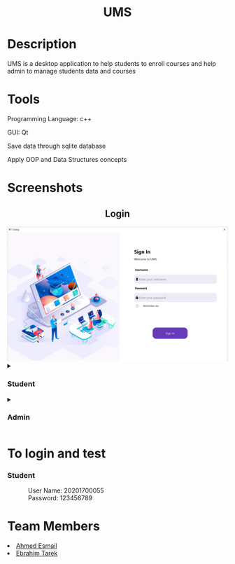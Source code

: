 <h1 align="center">UMS</h1>


<h1>Description</h1>
<p align="left">UMS is a desktop application to help students to enroll courses and help admin to manage students data and courses</p>


<h1>Tools</h1>
<p>Programming Language: c++</p>
<p>GUI: Qt</p>
<p>Save data through sqlite database</p>
<p>Apply OOP and Data Structures concepts</p>


<h1>Screenshots</h1>
<h2 align="center">Login</h2>
<img src="https://raw.githubusercontent.com/AhmedEsmail8/UMS/main/screen%20shots/Login.png"/>
<details>
  <summary><h3>Student</h3></summary>
  <ul>
    <ul>
      <h2 align="center">Student Home</h2>
      <img src="https://github.com/AhmedEsmail8/UMS/blob/main/screen%20shots/Student_Home.png?raw=true"/>
    </ul>
    <ul>
      <h2 align="center">Student Home</h2>
      <img src="https://github.com/AhmedEsmail8/UMS/blob/main/screen%20shots/Student_Home.png?raw=true"/>
    </ul>
    <ull>
      <h2 align="center">Current Courses</h2>
      <img src="https://github.com/AhmedEsmail8/UMS/blob/main/screen%20shots/Current_Courses.png?raw=true">
    </ul>
    <ul>
      <h2 align="center">Finished Courses</h2>
      <img src="https://github.com/AhmedEsmail8/UMS/blob/main/screen%20shots/Finished_Courses.png?raw=true"/>
   </ul>
    <ul>
      <h2 align="center">Register Course</h2>
      <img src="https://github.com/AhmedEsmail8/UMS/blob/main/screen%20shots/Register_Course.png?raw=true"/>
    </ul>
  </ul>
</details>

<details>
  <summary><h3>Admin</h3></summary>
  <ul>
    <ul>
      <h2 align="center">Admin Home</h2>
      <img src="https://github.com/AhmedEsmail8/UMS/blob/main/screen%20shots/Admin_Home.png?raw=true"/>
    </ul>
    <ul>
      <h2 align="center">Add Student</h2>
      <img src="https://github.com/AhmedEsmail8/UMS/blob/main/screen%20shots/Add_Student.png?raw=true"/>
    </ul>
    <ul>
      <h2 align="center">Course Data</h2>
      <img src="https://github.com/AhmedEsmail8/UMS/blob/main/screen%20shots/Course_Data.png?raw=true"/>
    </ul>
    <ul>
      <h2 align="center">Pending Requests</h2>
      <img src="https://github.com/AhmedEsmail8/UMS/blob/main/screen%20shots/Pending_Requests.png?raw=true"/>
    </ul>
    <ul>
      <h2 align="center">Student Data</h2>
      <img src="https://github.com/AhmedEsmail8/UMS/blob/main/screen%20shots/Student_Data.png?raw=true"/>
    </ul>
    <ul>
      <h2 align="center">Add Course</h2>
      <img src="https://github.com/AhmedEsmail8/UMS/blob/main/screen%20shots/Add_Course.png?raw=true"/>
    </ul>
  </ul>
</details>


<h1>To login and test</h1>
<h3>Student</h3>
<ul>
  <ul>
    <p>User Name: 20201700055 <br> Password: 123456789</ul>
  </ul>
</ul>

<h1>Team Members</h1>
<li><a href="https://github.com/AhmedEsmail8">Ahmed Esmail</a></li>
<li><a href="https://github.com/EbrahimTarek02">Ebrahim Tarek</a></li>

